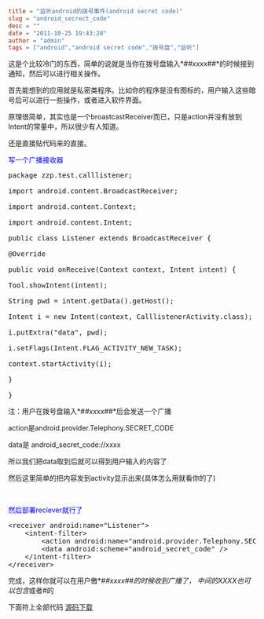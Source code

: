 ```toml
title = "监听android的拨号事件(android secret code)"
slug = "android_secrect_code"
desc = ""
date = "2011-10-25 19:43:28"
author = "admin"
tags = ["android","android secret code","拨号盘","监听"]
```

这是个比较冷门的东西，简单的说就是当你在拨号盘输入*#*#xxxx#*#*的时候接到通知，然后可以进行相关操作。

首先能想到的应用就是私密类程序。比如你的程序是没有图标的，用户输入这些暗号后可以进行一些操作，或者进入软件界面。

原理很简单，其实也是一个broastcastReceiver而已，只是action并没有放到Intent的常量中，所以很少有人知道。

<!--more-->

还是直接贴代码来的直接。

<span style="color: #0000ff;">写一个广播接收器</span>
<pre>package zzp.test.calllistener;

import android.content.BroadcastReceiver;

import android.content.Context;

import android.content.Intent;

public class Listener extends BroadcastReceiver {

@Override

public void onReceive(Context context, Intent intent) {

Tool.showIntent(intent);

String pwd = intent.getData().getHost();

Intent i = new Intent(context, CalllistenerActivity.class);

i.putExtra("data", pwd);

i.setFlags(Intent.FLAG_ACTIVITY_NEW_TASK);

context.startActivity(i);

}

}</pre>
注：用户在拨号盘输入*#*#xxxx#*#*后会发送一个广播

action是android.provider.Telephony.SECRET_CODE

data是 android_secret_code://xxxx

所以我们把data取到后就可以得到用户输入的内容了

然后这里简单的把内容发到activity显示出来(具体怎么用就看你的了)

&nbsp;

<span style="color: #0000ff;">然后部署reciever就行了</span>
<pre>&lt;receiver android:name="Listener"&gt;
	&lt;intent-filter&gt;
		&lt;action android:name="android.provider.Telephony.SECRET_CODE" /&gt;
		&lt;data android:scheme="android_secret_code" /&gt;
	&lt;/intent-filter&gt;
&lt;/receiver&gt;</pre>
完成，这样你就可以在用户僌*#*#xxxx#*#*的时候收到广播了，
中间的XXXX也可以包含*或者#的

下面符上全部代码
<a href="http://veikr.com/wp-content/uploads/2011/10/calllistener.zip">源码下载</a>
